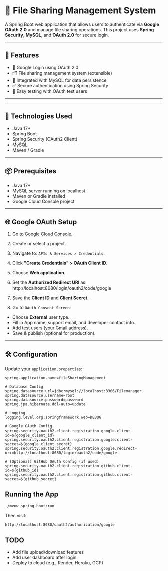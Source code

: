 # 📁 File Sharing Management System

A Spring Boot web application that allows users to authenticate via **Google OAuth 2.0** and manage file sharing operations. This project uses **Spring Security**, **MySQL**, and **OAuth 2.0** for secure login.

---

## 🚀 Features

- 🔐 Google Login using OAuth 2.0
- 🗂️ File sharing management system (extensible)
- 🧩 Integrated with MySQL for data persistence
- ✅ Secure authentication using Spring Security
- 🧪 Easy testing with OAuth test users

---
---

## 🔧 Technologies Used

- Java 17+
- Spring Boot
- Spring Security (OAuth2 Client)
- MySQL
- Maven / Gradle

---

## 📦 Prerequisites

- Java 17+
- MySQL server running on localhost
- Maven or Gradle installed
- Google Cloud Console project

---

## 🌐 Google OAuth Setup

1. Go to [Google Cloud Console](https://console.cloud.google.com/).
2. Create or select a project.
3. Navigate to: `APIs & Services > Credentials`.
4. Click **"Create Credentials" > OAuth Client ID**.
5. Choose **Web application**.
6. Set the **Authorized Redirect URI** as: http://localhost:8080/login/oauth2/code/google

7. Save the **Client ID** and **Client Secret**.

8. Go to `OAuth Consent Screen`:
- Choose **External** user type.
- Fill in App name, support email, and developer contact info.
- Add test users (your Gmail address).
- Save & publish (optional for production).

---

## 🛠️ Configuration

Update your `application.properties`:

```properties
spring.application.name=fileSharingManagement

# Database Config
spring.datasource.url=jdbc:mysql://localhost:3306/Filemanager
spring.datasource.username=root
spring.datasource.password=password
spring.jpa.hibernate.ddl-auto=update

# Logging
logging.level.org.springframework.web=DEBUG

# Google OAuth Config
spring.security.oauth2.client.registration.google.client-id=${google_client_id}
spring.security.oauth2.client.registration.google.client-secret=${google_client_secret}
spring.security.oauth2.client.registration.google.redirect-uri=http://localhost:8080/login/oauth2/code/google

# (Optional) GitHub OAuth Config (if used)
spring.security.oauth2.client.registration.github.client-id=${github_id}
spring.security.oauth2.client.registration.github.client-secret=${github_secret}
```

## Running the App
```bash
./mvnw spring-boot:run
```
Then visit:

```bash
http://localhost:8080/oauth2/authorization/google
```
## TODO
- Add file upload/download features
- Add user dashboard after login
- Deploy to cloud (e.g., Render, Heroku, GCP)

